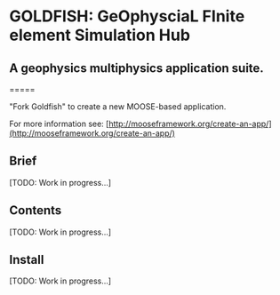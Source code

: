 # GOLDFISH: GeOphysciaL FInite element Simulation Hub

## A geophysics multiphysics application suite.
=====

"Fork Goldfish" to create a new MOOSE-based application.

For more information see: [http://mooseframework.org/create-an-app/](http://mooseframework.org/create-an-app/)

## Brief

[TODO: Work in progress...]

## Contents

[TODO: Work in progress...]

## Install

[TODO: Work in progress...]